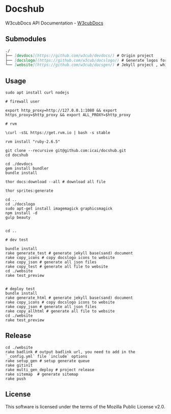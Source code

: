 <!--
 * @Author: Terry Cai
 * @Date: 2020-11-20 23:54:23
 * @LastEditors: Terry Cai
 * @LastEditTime: 2021-12-26 22:04:33
 * @Description: Do not edit
-->
# Docshub
W3cubDocs API Documentation - [W3cubDocs](http://docs.w3cub.com/)


## Submodules

```md
./   
├── [devdocs](https://github.com/w3cub/devdocs/) # Origin project   
├── [docslogo](https://github.com/w3cub/docslogo/) # Generate logos for index page
└── [website](https://github.com/w3cub/docsgen/) # Jekyll project , which we need to convert static pages	
```  

 



## Usage

    sudo apt install curl nodejs

    # firewall user  

    export http_proxy=http://127.0.0.1:1080 && export https_proxy=$http_proxy && export ALL_PROXY=$http_proxy

    # rvm

    \curl -sSL https://get.rvm.io | bash -s stable
    
    rvm install "ruby-2.6.5"
    
	git clone --recursive git@github.com:icai/docshub.git
	cd docshub 

    cd ./devdocs 
    gem install bundler
    bundle install

    thor docs:download --all # download all file

    thor sprites:generate

    cd ..
    cd ./docslogo
    sudo apt-get install imagemagick graphicsmagick
    npm install -d
    gulp beauty
    

    cd ..

    # dev test

    bundle install
    rake generate_test # generate jekyll base(sand) document
    rake copy_icons # copy docslogo icons to website
    rake copy_json # generate all json files
    rake copy_test # generate all file to website
    cd ./website
    rake test_preview
    

    # deploy test
    bundle install
    rake generate_html # generate jekyll base(sand) document
    rake copy_icons # copy docslogo icons to website
    rake copy_json # generate all json files
    rake copy_allhtml # generate all file to website
    cd ./website
    rake test_preview


## Release

	cd ./website
    rake badlink # output badlink url, you need to add in the `_config.yml` file `include` options 
	rake setup_gen # setup generate queue
    rake gitinit
 	rake multi_gen_deploy # project release
    rake sitemap  # generate sitemap
    rake push

 


## License

This software is licensed under the terms of the Mozilla Public License v2.0. 




